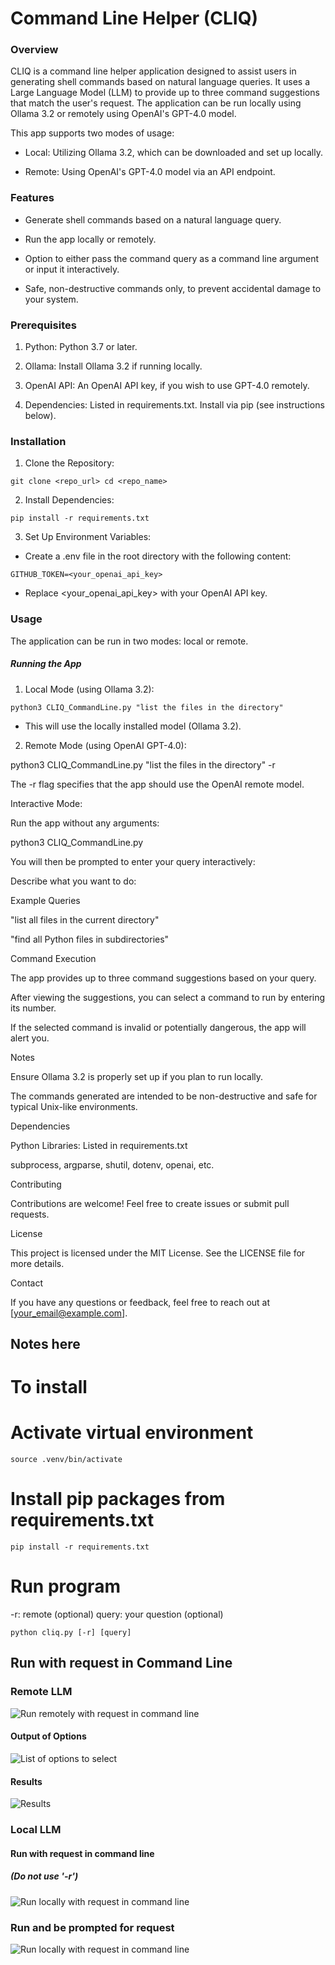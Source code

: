 # Command Line Helper (CLIQ)

### Overview

CLIQ is a command line helper application designed to assist users in generating shell commands based on natural language queries. It uses a Large Language Model (LLM) to provide up to three command suggestions that match the user's request. The application can be run locally using Ollama 3.2 or remotely using OpenAI's GPT-4.0 model.

This app supports two modes of usage:

- Local: Utilizing Ollama 3.2, which can be downloaded and set up locally.

- Remote: Using OpenAI's GPT-4.0 model via an API endpoint.

### Features

- Generate shell commands based on a natural language query.

- Run the app locally or remotely.

- Option to either pass the command query as a command line argument or input it interactively.

- Safe, non-destructive commands only, to prevent accidental damage to your system.

### Prerequisites

1. Python: Python 3.7 or later.

2. Ollama: Install Ollama 3.2 if running locally.

3. OpenAI API: An OpenAI API key, if you wish to use GPT-4.0 remotely.

4. Dependencies: Listed in requirements.txt. Install via pip (see instructions below).

### Installation

1. Clone the Repository:

`git clone <repo_url>
cd <repo_name>`


2. Install Dependencies:

`pip install -r requirements.txt`

3. Set Up Environment Variables:

- Create a .env file in the root directory with the following content:

`GITHUB_TOKEN=<your_openai_api_key>`

- Replace <your_openai_api_key> with your OpenAI API key.

### Usage

The application can be run in two modes: local or remote.

##### Running the App

1. Local Mode (using Ollama 3.2):

`python3 CLIQ_CommandLine.py "list the files in the directory"`

- This will use the locally installed model (Ollama 3.2).

2. Remote Mode (using OpenAI GPT-4.0):

python3 CLIQ_CommandLine.py "list the files in the directory" -r

The -r flag specifies that the app should use the OpenAI remote model.

Interactive Mode:

Run the app without any arguments:

python3 CLIQ_CommandLine.py

You will then be prompted to enter your query interactively:

Describe what you want to do:

Example Queries

"list all files in the current directory"

"find all Python files in subdirectories"

Command Execution

The app provides up to three command suggestions based on your query.

After viewing the suggestions, you can select a command to run by entering its number.

If the selected command is invalid or potentially dangerous, the app will alert you.

Notes

Ensure Ollama 3.2 is properly set up if you plan to run locally.

The commands generated are intended to be non-destructive and safe for typical Unix-like environments.

Dependencies

Python Libraries: Listed in requirements.txt

subprocess, argparse, shutil, dotenv, openai, etc.

Contributing

Contributions are welcome! Feel free to create issues or submit pull requests.

License

This project is licensed under the MIT License. See the LICENSE file for more details.

Contact

If you have any questions or feedback, feel free to reach out at [your_email@example.com].


 
 
 
 
 
 
 ## Notes here

# To install

# Activate virtual environment
`source .venv/bin/activate`

# Install pip packages from requirements.txt
`pip install -r requirements.txt`

# Run program
-r: remote (optional)
query: your question (optional)
```
python cliq.py [-r] [query]
```


## Run with request in Command Line
### Remote LLM
![Run remotely with request in command line](./ScreenCaps/Run_Question_In_CLI.png)
</br>
#### Output of Options

![List of options to select](./ScreenCaps/Options.png)

#### Results

![Results](./ScreenCaps/Select_and_Results.png)


### Local LLM
#### Run with request in command line
##### (Do not use '-r')
![Run locally with request in command line](./ScreenCaps/Run_Locally.png)
</br>

### Run and be prompted for request
![Run locally with request in command line](./ScreenCaps/Run_Local_No_Request.png)
</br>